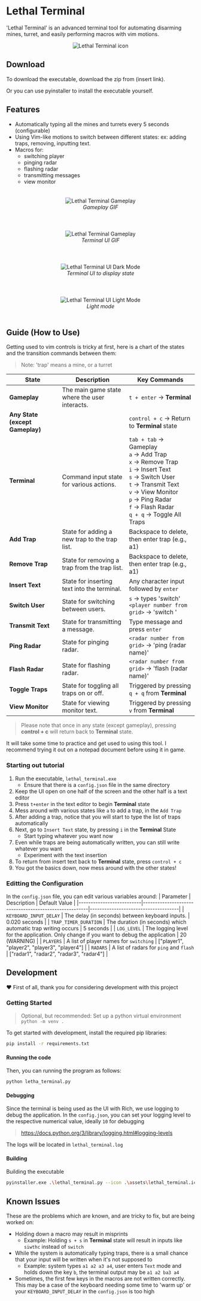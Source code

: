 # Lethal Terminal

'Lethal Terminal' is an advanced terminal tool for automating disarming mines, turret, and easily performing macros with vim motions.

<p align="center">
  <img src="./assets/lethal_terminal.ico" alt="Lethal Terminal icon" />
</p>

## Download

To download the executable, download the zip from (insert link).

Or you can use pyinstaller to install the executable yourself.

## Features
- Automatically typing all the mines and turrets every 5 seconds (configurable)
- Using Vim-like motions to switch between different states: ex: adding traps, removing, inputting text.
- Macros for:
    - switching player
    - pinging radar
    - flashing radar
    - transmitting messages
    - view monitor

<p align="center" style="padding: 20px">
  <img src="./assets/gameplay.gif" alt="Lethal Terminal Gameplay" />
  <br>
  <i>Gameplay GIF</i>
</p>

<p align="center" style="padding: 20px">
  <img src="./assets/terminal_gameplay.gif" alt="Lethal Terminal Gameplay" />
  <br>
  <i>Terminal UI GIF</i>
</p>


<p align="center" style="padding: 20px">
  <img src="./assets/terminal_gameplay.png" alt="Lethal Terminal UI Dark Mode" />
  <br>
  <i>Terminal UI to display state</i>
</p>

<p align="center" style="padding: 20px">
  <img src="./assets/light_mode.png" alt="Lethal Terminal UI Light Mode" />
  <br>
  <i>Light mode</i>
</p>



## Guide (How to Use)

Getting used to vim controls is tricky at first, here is a chart of the states and the transition commands between them:

> Note: 'trap' means a mine, or a turret

| **State**            | **Description**                                    | **Key Commands**                      |
|----------------------|----------------------------------------------------|---------------------------------------|
| **Gameplay**         | The main game state where the user interacts.     | `t + enter` → **Terminal**                |
| **Any State (except Gameplay)**         |           | `control + c` → Return to **Terminal** state |
| **Terminal**         | Command input state for various actions.           | `tab + tab` → Gameplay <br> `a` → Add Trap <br> `x` → Remove Trap <br> `i` → Insert Text <br> `s` → Switch User <br> `t` → Transmit Text <br> `v` → View Monitor <br> `p` → Ping Radar <br> `f` → Flash Radar <br> `q + q` → Toggle All Traps |
| **Add Trap**         | State for adding a new trap to the trap list.     | Backspace to delete, then enter trap (e.g., a1) |
| **Remove Trap**      | State for removing a trap from the trap list.     | Backspace to delete, then enter trap (e.g., a1) |
| **Insert Text**      | State for inserting text into the terminal.        | Any character input followed by `enter` |
| **Switch User**      | State for switching between users.                 | `s` → types 'switch' <br> `<player number from grid>` → 'switch <player name>' |
| **Transmit Text**    | State for transmitting a message.                  | Type message and press `enter`       |
| **Ping Radar**       | State for pinging radar.                           |`<radar number from grid>` → 'ping (radar name)'             |
| **Flash Radar**      | State for flashing radar.                          |`<radar number from grid>` → 'flash (radar name)'             |
| **Toggle Traps**     | State for toggling all traps on or off.           | Triggered by pressing `q + q` from **Terminal**         |
| **View Monitor**     | State for viewing monitor text.                     | Triggered by pressing `v` from **Terminal**             |
> Please note that once in any state (except gameplay), pressing  **control + c** will return back to **Terminal** state.

It will take some time to practice and get used to using this tool. I recommend trying it out on a notepad document before using it in game.

### Starting out tutorial

1. Run the executable, `lethal_terminal.exe`
    - Ensure that there is a `config.json` file in the same directory
1. Keep the UI open on one half of the screen and the other half is a text editor
1. Press `t+enter` in the text editor to begin **Terminal** state
1. Mess around with various states like `a` to add a trap, in the `Add Trap`
1. After adding a trap, notice that you will start to type the list of traps automatically
1. Next, go to `Insert Text` state, by pressing `i` in the **Terminal** State
    - Start typing whatever you want now
1. Even while traps are being automatically written, you can still write whatever you want
    - Experiment with the text insertion
1. To return from insert text back to **Terminal** state, press `control + c`
1. You got the basics down, now mess around with the other states!


### Editting the Configuration

In the `config.json` file, you can edit various variables around: 
| Parameter                | Description                                           | Default Value                          |
|--------------------------|-------------------------------------------------------|-------------------------------------|
| `KEYBOARD_INPUT_DELAY`   | The delay (in seconds) between keyboard inputs.      | 0.020 seconds                       |
| `TRAP_TIMER_DURATION`    | The duration (in seconds) which automatic trap writing occurs | 5 seconds                          |
| `LOG_LEVEL`              | The logging level for the application. Only change if you want to debug the application | 20 (WARNING) |
| `PLAYERS`                | A list of player names for `switching`    | ["player1", "player2", "player3", "player4"] |
| `RADARS`                | A list of radars for `ping` and `flash`       | ["radar1", "radar2", "radar3", "radar4"] |


## Development
❤️ First of all, thank you for considering development with this project 

### Getting Started

> Optional, but recommended: Set up a python virtual environment `python -m venv .`

To get started with development, install the required pip libraries:
```sh
pip install -r requirements.txt
```

#### Running the code
Then, you can running the program as follows:
```sh
python letha_terminal.py
```

#### Debugging

Since the terminal is being used as the UI with Rich, we use logging to debug the application. In the `config.json`, you can set your logging level to the respective numerical value, ideally `10` for debugging

> https://docs.python.org/3/library/logging.html#logging-levels

The logs will be located in `lethal_terminal.log`

#### Building

Building the executable
```sh
pyinstaller.exe .\lethal_terminal.py --icon .\assets\lethal_terminal.ico
```

## Known Issues

These are the problems which are known, and are tricky to fix, but are being worked on:

- Holding down a macro may result in misprints
    - Example: Holding `s + s` in **Terminal** state will result in inputs like `siwthc` instead of `switch`
- While the system is automatically typing traps, there is a small chance that your input will be written when it's not supposed to
    - Example: system types `a1 a2 a3 a4`, user enters `Text` mode and holds down the key `b`, the terminal output may be `a1 a2 ba3 a4`
- Sometimes, the first few keys in the macros are not written correctly. This may be a case of the keyboard needing some time to 'warm up' or your `KEYBOARD_INPUT_DELAY` in the `config.json` is too high